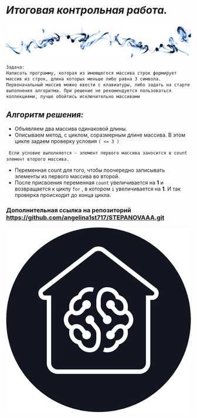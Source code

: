 # ***Итоговая контрольная работа.***
![](ppg.jpg)
```
Задача:
Написать программу, которая из имеющегося массива строк формирует массив из строк, длина которых меньше либо равна 3 символа. Первоначальный массив можно ввести с клавиатуры, либо задать на старте выполнения алгоритма. При решение не рекомендуется пользоваться коллекциями, лучше обойтись исключительно массивами
```

## *Алгоритм решения:*

* Объявляем два массива одинаковой длины.
* Описываем метод, с циклом, соразмерным длине массива. В этом цикле задаем проверку условия `( <= 3 )`

` Если условие выполняется - элемент первого массива заносится в count элемент второго массива.`
* Переменная count для того, чтобы поочередно записывать элементы из первого массива во второй.
* После присвоения переменная `count` увеличивается на **1** и возвращается к циклу `for` , в котором `i` увеличивается на **1**. И так проверка происходит до конца цикла.

### **Дополнительная ссылка на репозиторий** https://github.com/angelina1st717/STEPANOVAAA.git

![](GB.png)
